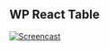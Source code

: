 ## WP React Table

[![Screencast](http://g.recordit.co/dptJkqmN0O.gif)](http://recordit.co/dptJkqmN0O)